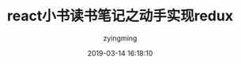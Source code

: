 ---
layout: post
title:  "react小书读书笔记之动手实现redux"
date:   2019-03-14 16:18:10
categories: react
tags: react
marks: react
icon: learn
author: "zyingming"
---
